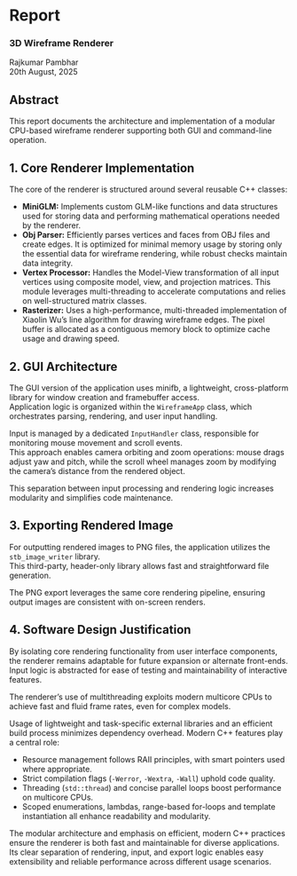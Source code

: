 # Report

### 3D Wireframe Renderer

Rajkumar Pambhar  
20th August, 2025

## Abstract

This report documents the architecture and implementation of a modular CPU-based wireframe renderer supporting both GUI and command-line operation.

## 1. Core Renderer Implementation

The core of the renderer is structured around several reusable C++ classes:

- **MiniGLM:** Implements custom GLM-like functions and data structures used for storing data and performing mathematical operations needed by the renderer.
- **Obj Parser:** Efficiently parses vertices and faces from OBJ files and create edges. It is optimized for minimal memory usage by storing only the essential data for wireframe rendering, while robust checks maintain data integrity.
- **Vertex Processor:** Handles the Model-View transformation of all input vertices using composite model, view, and projection matrices. This module leverages multi-threading to accelerate computations and relies on well-structured matrix classes.
- **Rasterizer:** Uses a high-performance, multi-threaded implementation of Xiaolin Wu’s line algorithm for drawing wireframe edges. The pixel buffer is allocated as a contiguous memory block to optimize cache usage and drawing speed.

## 2. GUI Architecture

The GUI version of the application uses minifb, a lightweight, cross-platform library for window creation and framebuffer access.  
Application logic is organized within the `WireframeApp` class, which orchestrates parsing, rendering, and user input handling.

Input is managed by a dedicated `InputHandler` class, responsible for monitoring mouse movement and scroll events.  
This approach enables camera orbiting and zoom operations: mouse drags adjust yaw and pitch, while the scroll wheel manages zoom by modifying the camera’s distance from the rendered object.

This separation between input processing and rendering logic increases modularity and simplifies code maintenance.

## 3. Exporting Rendered Image

For outputting rendered images to PNG files, the application utilizes the `stb_image_writer` library.  
This third-party, header-only library allows fast and straightforward file generation.

The PNG export leverages the same core rendering pipeline, ensuring output images are consistent with on-screen renders.

## 4. Software Design Justification

By isolating core rendering functionality from user interface components, the renderer remains adaptable for future expansion or alternate front-ends. Input logic is abstracted for ease of testing and maintainability of interactive features.

The renderer’s use of multithreading exploits modern multicore CPUs to achieve fast and fluid frame rates, even for complex models.

Usage of lightweight and task-specific external libraries and an efficient build process minimizes dependency overhead. Modern C++ features play a central role:

- Resource management follows RAII principles, with smart pointers used where appropriate.
- Strict compilation flags (`-Werror`, `-Wextra`, `-Wall`) uphold code quality.
- Threading (`std::thread`) and concise parallel loops boost performance on multicore CPUs.
- Scoped enumerations, lambdas, range-based for-loops and template instantiation all enhance readability and modularity.

The modular architecture and emphasis on efficient, modern C++ practices ensure the renderer is both fast and maintainable for diverse applications. Its clear separation of rendering, input, and export logic enables easy extensibility and reliable performance across different usage scenarios.
